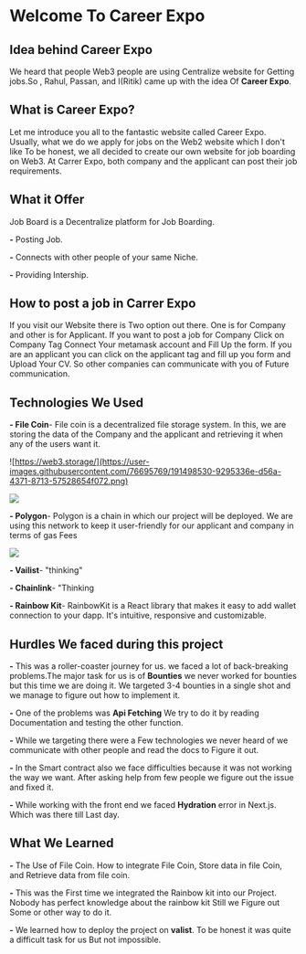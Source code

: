 # Welcome To Career Expo


## Idea behind Career Expo

We heard that people Web3 people are using Centralize website for Getting jobs.So , Rahul, Passan, and I(Ritik) came up with the idea Of **Career Expo**.



## What is Career Expo?


Let me introduce you all to the fantastic website called Career Expo. Usually, what we do we apply for jobs on the Web2 website which I don't like To be honest, we all decided to create our own website for job boarding on Web3. At Carrer Expo, both company and the applicant can post their job requirements.  


## What it Offer

Job Board is a Decentralize platform for Job Boarding. 

  **-** Posting Job.
  
  **-** Connects with other people of your same Niche.
  
  **-** Providing Intership.

## How to post a job in Carrer Expo

If you visit our Website there is Two option out there. One is for Company and other is for Applicant. If you want to post a job for Company Click on Company Tag Connect Your metamask account and Fill Up the form. If you are an applicant you can click on the applicant tag and fill up you form and Upload Your CV. So other companies can communicate with you of Future communication.

## Technologies We Used
**- File Coin**- 
 File coin is a decentralized file storage system.
 In this, we are storing the data of the Company and the applicant and retrieving it when any of the users want it.
 
 ![https://web3.storage/](https://user-images.githubusercontent.com/76695769/191498530-9295336e-d56a-4371-8713-57528654f072.png)
 
 <a href="https://web3.storage/"><img src="https://user-images.githubusercontent.com/76695769/191498530-9295336e-d56a-4371-8713-57528654f072.png"></a>

 
**- Polygon**- 
 Polygon is a chain in which our project will be deployed. 
 We are using this network to keep it user-friendly for our applicant and company in terms of gas Fees
 
 <a href="https://polygon.technology/"><img src="https://user-images.githubusercontent.com/76695769/191501624-226d10fd-6108-4c80-86ff-88b768ea262b.jpg"></a>

 
 **- Vailist**- 
 "thinking"
  
  
**- Chainlink**- 
  "Thinking
  
 **- Rainbow Kit**- 
 RainbowKit is a React library that makes it easy to add wallet connection to your dapp. It's intuitive, responsive and customizable.

## Hurdles We faced during this project

**-** This was a roller-coaster journey for us. we faced a lot of back-breaking problems.The major task for us is of **Bounties** we never worked for bounties but this time we are doing it. We targeted 3-4 bounties in a single shot and we manage to figure out how to implement it.

**-** One of the problems was **Api Fetching** We try to do it by reading Documentation and testing the other function.

**-** While we targeting there were a Few technologies we never heard of we communicate with other people and read the docs to Figure it out.

**-** In the Smart contract also we face difficulties because it was not working the way we want. After asking help from few people we figure out the issue and fixed it.

**-** While working with the front end we faced **Hydration** error in Next.js. Which was there till Last day.


## What We Learned

**-** The Use of File Coin. How to integrate File Coin, Store data in file Coin, and Retrieve data from file coin.

**-** This was the First time we integrated the Rainbow kit into our Project. Nobody has perfect knowledge about the rainbow kit Still we Figure out Some or other way to do it.

**-** We learned how to deploy the project on **valist**. To be honest it was quite a difficult task for us But not impossible.


